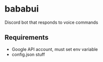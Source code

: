 # bababui
Discord bot that responds to voice commands

## Requirements

- Google API account, must set env variable
- config.json stuff